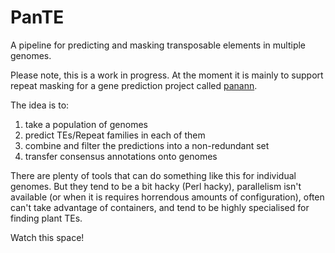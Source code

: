 # PanTE

A pipeline for predicting and masking transposable elements in multiple genomes.

Please note, this is a work in progress.
At the moment it is mainly to support repeat masking for a gene prediction project called [panann](https://github.com/darcyabjones/panann).

The idea is to:

1) take a population of genomes
2) predict TEs/Repeat families in each of them
3) combine and filter the predictions into a non-redundant set
4) transfer consensus annotations onto genomes


There are plenty of tools that can do something like this for individual genomes.
But they tend to be a bit hacky (Perl hacky), parallelism isn't available (or when it is requires horrendous amounts of configuration), often can't take advantage of containers, and tend to be highly specialised for finding plant TEs.


Watch this space!
